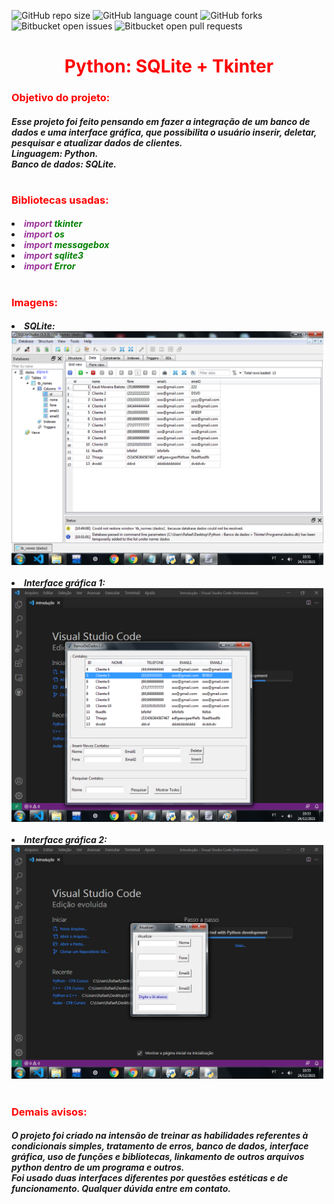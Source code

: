 ![GitHub repo size](https://img.shields.io/github/repo-size/KauaMB2/Python-SQLite-Tkinter?style=for-the-badge)
![GitHub language count](https://img.shields.io/github/languages/count/KauaMB2/Python-SQLite-Tkinter?style=for-the-badge)
![GitHub forks](https://img.shields.io/github/forks/KauaMB2/Python-SQLite-Tkinter?style=for-the-badge)
![Bitbucket open issues](https://img.shields.io/bitbucket/issues/KauaMB2/Python-SQLite-Tkinter?style=for-the-badge)
![Bitbucket open pull requests](https://img.shields.io/bitbucket/pr-raw/KauaMB2/Python-SQLite-Tkinter?style=for-the-badge)

<center><h1><font color = "#FF0000"> Python: SQLite + Tkinter </font></h1></center>
<h3><font color = "#FF0000"> Objetivo do projeto: </font></h3>
<h5>Esse projeto foi feito pensando em fazer a integração de um banco de dados e uma interface gráfica, que possibilita o usuário inserir, deletar, pesquisar e atualizar dados de clientes.
<br>Linguagem: Python.
<br>Banco de dados: SQLite.
</h5>
<h1></h1>
<h3><font color = "#FF0000"> Bibliotecas usadas: </font></h3>
<h5>
<li><font color = "#939"> import </font> <font color = "#008000"> tkinter</font>
<li><font color = "#939"> import </font> <font color = "#008000"> os </font>
<li><font color = "#939"> import </font> <font color = "#008000"> messagebox </font>
<li><font color = "#939"> import </font> <font color = "#008000"> sqlite3 </font>
<li><font color = "#939"> import </font> <font color = "#008000"> Error </font>
</h5>
<h1></h1>
<h3><font color = "#FF0000"> Imagens: </font></h3>
<div>
<h5>
<li>SQLite:
  <br>
<img src="img/imagemBancoDeDados.png" alt="imgSQLite" width = 500>
<br><br>
<li>Interface gráfica 1:
  <br>
<img src="img/imagemInterfaceGrafica.png" alt="imgTkinter1" width = 500>
<br><br>
<li>Interface gráfica 2:
  <br>
<img src="img/imagemAtualizar.png" alt="imgTkinter2" width = 500>
</div>
<h1></h1>
</h5>
<h3><font color = "#FF0000"> Demais avisos: </font></h3>
<h5>O projeto foi criado na intensão de treinar as habilidades referentes à condicionais simples, tratamento de erros, banco de dados, interface gráfica, uso de funções e bibliotecas, linkamento de outros arquivos python dentro de um programa e outros.<br>
Foi usado duas interfaces diferentes por questões estéticas e de funcionamento. Qualquer dúvida entre em contato.
</h5>
